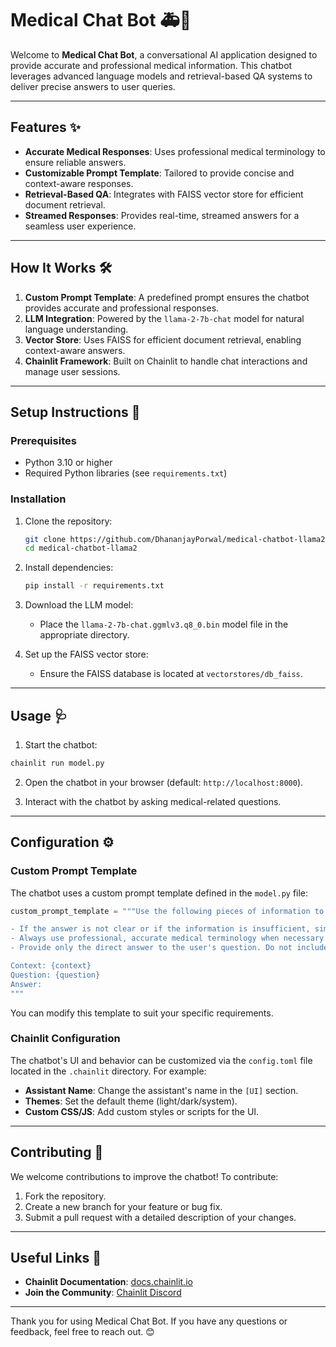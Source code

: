 # Medical Chat Bot 🚑🤖

Welcome to **Medical Chat Bot**, a conversational AI application designed to provide accurate and professional medical information. This chatbot leverages advanced language models and retrieval-based QA systems to deliver precise answers to user queries. 

---

## Features ✨

- **Accurate Medical Responses**: Uses professional medical terminology to ensure reliable answers.
- **Customizable Prompt Template**: Tailored to provide concise and context-aware responses.
- **Retrieval-Based QA**: Integrates with FAISS vector store for efficient document retrieval.
- **Streamed Responses**: Provides real-time, streamed answers for a seamless user experience.

---

## How It Works 🛠️

1. **Custom Prompt Template**: A predefined prompt ensures the chatbot provides accurate and professional responses.
2. **LLM Integration**: Powered by the `llama-2-7b-chat` model for natural language understanding.
3. **Vector Store**: Uses FAISS for efficient document retrieval, enabling context-aware answers.
4. **Chainlit Framework**: Built on Chainlit to handle chat interactions and manage user sessions.

---

## Setup Instructions 🚀

### Prerequisites

- Python 3.10 or higher
- Required Python libraries (see `requirements.txt`)

### Installation

1. Clone the repository:
   ```bash
   git clone https://github.com/DhananjayPorwal/medical-chatbot-llama2.git
   cd medical-chatbot-llama2
   ```

2. Install dependencies:
   ```bash
   pip install -r requirements.txt
   ```

3. Download the LLM model:
   - Place the `llama-2-7b-chat.ggmlv3.q8_0.bin` model file in the appropriate directory.

4. Set up the FAISS vector store:
   - Ensure the FAISS database is located at `vectorstores/db_faiss`.

---

## Usage 🩺

1. Start the chatbot:

```bash
chainlit run model.py
```

2. Open the chatbot in your browser (default: `http://localhost:8000`).

3. Interact with the chatbot by asking medical-related questions.

---

## Configuration ⚙️

### Custom Prompt Template

The chatbot uses a custom prompt template defined in the `model.py` file:

```python
custom_prompt_template = """Use the following pieces of information to answer the user's question.

- If the answer is not clear or if the information is insufficient, simply say: "I don't know" and do not make up an answer.
- Always use professional, accurate medical terminology when necessary.
- Provide only the direct answer to the user's question. Do not include any additional information or explanations unless explicitly requested.

Context: {context}
Question: {question}
Answer:
"""
```

You can modify this template to suit your specific requirements.

### Chainlit Configuration

The chatbot's UI and behavior can be customized via the `config.toml` file located in the `.chainlit` directory. For example:

- **Assistant Name**: Change the assistant's name in the `[UI]` section.
- **Themes**: Set the default theme (light/dark/system).
- **Custom CSS/JS**: Add custom styles or scripts for the UI.

---

## Contributing 🤝

We welcome contributions to improve the chatbot! To contribute:

1. Fork the repository.
2. Create a new branch for your feature or bug fix.
3. Submit a pull request with a detailed description of your changes.

---

## Useful Links 🔗

- **Chainlit Documentation**: [docs.chainlit.io](https://docs.chainlit.io)
- **Join the Community**: [Chainlit Discord](https://discord.gg/k73SQ3FyUh)

---

Thank you for using Medical Chat Bot. If you have any questions or feedback, feel free to reach out. 😊 
